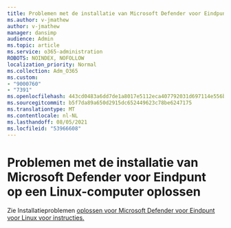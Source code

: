 ```yaml
---
title: Problemen met de installatie van Microsoft Defender voor Eindpunt op een Linux-computer oplossen
ms.author: v-jmathew
author: v-jmathew
manager: dansimp
audience: Admin
ms.topic: article
ms.service: o365-administration
ROBOTS: NOINDEX, NOFOLLOW
localization_priority: Normal
ms.collection: Adm_O365
ms.custom:
- "9000760"
- "7391"
ms.openlocfilehash: 443cd0483a6dd7de1a8017e5112eca407792031d697114e556ba4521d282ef91
ms.sourcegitcommit: b5f7da89a650d2915dc652449623c78be6247175
ms.translationtype: MT
ms.contentlocale: nl-NL
ms.lasthandoff: 08/05/2021
ms.locfileid: "53966608"
---
```

# <a name="troubleshoot-installation-of-microsoft-defender-for-endpoint-on-a-linux-computer"></a>Problemen met de installatie van Microsoft Defender voor Eindpunt op een Linux-computer oplossen

Zie Installatieproblemen [oplossen voor Microsoft Defender voor Eindpunt voor Linux voor instructies.](https://go.microsoft.com/fwlink/?linkid=2144673)
